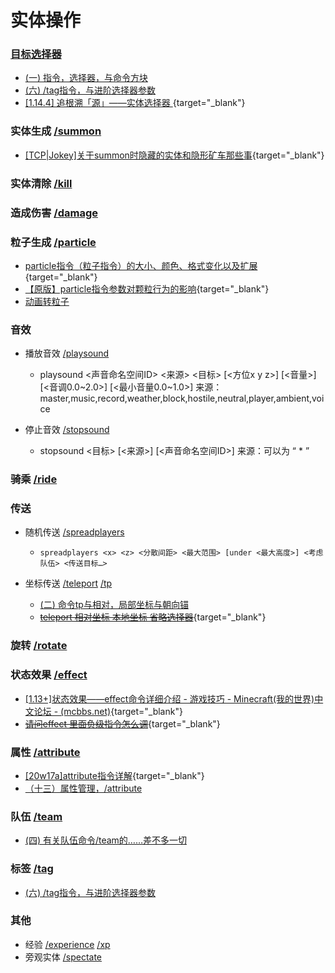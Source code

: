 # 实体操作

### [**目标选择器**](https://zh.minecraft.wiki/w/%E7%9B%AE%E6%A0%87%E9%80%89%E6%8B%A9%E5%99%A8)
  - [(一) 指令，选择器，与命令方块](https://www.bilibili.com/read/cv34839498)
  - [(六) /tag指令，与进阶选择器参数](https://www.bilibili.com/opus/937149730721366018)
  - [[1.14.4] 追根溯「源」——实体选择器 ](/datapack-index/save/891687.html){target="_blank"}

### 实体生成 [/summon](https://zh.minecraft.wiki/w/%E5%91%BD%E4%BB%A4/summon)
  - [ [TCP|Jokey]关于summon时隐藏的实体和隐形矿车那些事](/datapack-index/save/926441.html){target="_blank"}

### 实体清除 [/kill](https://zh.minecraft.wiki/w/%E5%91%BD%E4%BB%A4/kill)
### 造成伤害 [/damage](https://zh.minecraft.wiki/w/命令/damage)

### 粒子生成 [/particle](https://zh.minecraft.wiki/w/%E5%91%BD%E4%BB%A4/particle)
  - [particle指令（粒子指令）的大小、颜色、格式变化以及扩展](/datapack-index/save/625963.html){target="_blank"}
  - [【原版】particle指令参数对颗粒行为的影响](/datapack-index/save/852420.html){target="_blank"}
  - [动画转粒子](https://github.com/StaxPy/Advection)

### 音效

  - 播放音效 [/playsound](https://zh.minecraft.wiki/w/%E5%91%BD%E4%BB%A4/playsound)

    - playsound <声音命名空间ID> <来源> <目标> [<方位x y z>] [<音量>] [<音调0.0~2.0>] [<最小音量0.0~1.0>]
      来源：master,music,record,weather,block,hostile,neutral,player,ambient,voice

  - 停止音效 [/stopsound](https://zh.minecraft.wiki/w/%E5%91%BD%E4%BB%A4/stopsound)

    - stopsound <目标> [<来源>] [<声音命名空间ID>]
          来源：可以为 “ * ”

### 骑乘 [/ride](https://zh.minecraft.wiki/w/命令/ride)
### 传送
  - 随机传送 [/spreadplayers](https://zh.minecraft.wiki/w/%E5%91%BD%E4%BB%A4/spreadplayers)
    - `spreadplayers <x> <z> <分散间距> <最大范围> [under <最大高度>] <考虑队伍> <传送目标…>`

  - 坐标传送 [/teleport](https://zh.minecraft.wiki/w/%E5%91%BD%E4%BB%A4/teleport) [/tp](https://zh.minecraft.wiki/w/%E5%91%BD%E4%BB%A4/tp)
    - [(二) 命令tp与相对，局部坐标与朝向锚](https://www.bilibili.com/read/cv34840247)
    - [~~teleport 相对坐标 本地坐标 省略选择器~~](/datapack-index/save/1114273.html){target="_blank"}
### 旋转 [/rotate](https://zh.minecraft.wiki/w/命令/rotate)

### 状态效果 [/effect](https://zh.minecraft.wiki/w/%E5%91%BD%E4%BB%A4/effect)
  - [[1.13+]状态效果——effect命令详细介绍 - 游戏技巧 - Minecraft(我的世界)中文论坛 - (mcbbs.net)](/datapack-index/save/1068146.html){target="_blank"}
  - [~~请问effect 里面负级指令怎么调~~](/datapack-index/save/1201497.html){target="_blank"}

### 属性 [/attribute](https://zh.minecraft.wiki/w/%E5%91%BD%E4%BB%A4/attribute)
  - [ [20w17a]attribute指令详解](/datapack-index/save/1026841.html){target="_blank"}
  - [（十三）属性管理，/attribute](https://www.bilibili.com/opus/957257796958552103)

### 队伍 [/team](https://zh.minecraft.wiki/w/%E5%91%BD%E4%BB%A4/team)
  - [(四) 有关队伍命令/team的……差不多一切](https://www.bilibili.com/opus/936409278375264260)

### 标签 [/tag](https://zh.minecraft.wiki/w/%E5%91%BD%E4%BB%A4/tag)
  - [(六) /tag指令，与进阶选择器参数](https://www.bilibili.com/opus/937149730721366018)

### 其他

  - 经验 [/experience](https://zh.minecraft.wiki/w/%E5%91%BD%E4%BB%A4/experience) [/xp](https://zh.minecraft.wiki/w/%E5%91%BD%E4%BB%A4/xp)
  - 旁观实体 [/spectate](https://zh.minecraft.wiki/w/%E5%91%BD%E4%BB%A4/spectate)